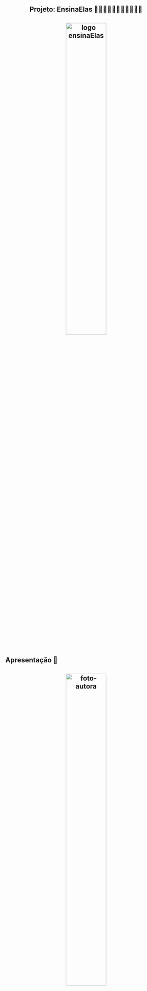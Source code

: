<h2 align="center"> Projeto: EnsinaElas 👩👩🏻👩🏼👩🏽👩🏾👩🏿 </h2>
<h2 align="center">
  <img src="images\logotipo-animada.gif" alt="logo ensinaElas" width="50%">
</h2>

## Apresentação :rainbow:

<h2 align="center">
  <img src="images\WhatsApp Image 2020-05-24 at 10.19.47.jpeg" alt="foto-autora" width="50%">
</h2>

Olá! Meu nome é Rachel Lizandra, tenho 23 anos, sou lésbica, moro em Recife-PE, graduanda em Química Industrial na UFPE e dona de uma gatinha chamada Doja Cat. Amo Paramore, Lady Gaga e Willow. Apaixonada pelos filmes do A24 e RPG. Estou há 1 ano migrando de carreira para área Tech e finalizando o curso de desenvolvimento em Back-end na {Reprograma}.


## Sobre o projeto 👩‍💻

A ideia desse projeto surgiu quando comecei a me questionar a necessidade de nós, mulheres cis, trans ou travestis, termos consciência sobre uma das partes mais importantes do verdadeiro eu: nosso corpo. Sermos orientadas sobre os nossos corpos, do que realmente gostamos e do que podemos aprender sobre ele. O corpo não só como uma representação artística ou objetificação, mas como ele funciona, o que devemos fazer para cuidar, se sentirmos mais livres para expressar e exercermos nossa sexualidade. 

Falando em relação à educação sexual, sobre orientação para prevenção de gravidez precoce e Infecções Sexualmente Transmissíveis (ISTs) em escolas, de acordo com a última pesquisa do instituto Datafolha sobre os temas, realizada com 2.077 pessoas em 130 municípios, os favoráveis à adoção dos conteúdos nas salas de aula ‘venceram’ os contrários. De acordo com os dados: 54% foram a favor, 44% contra e 2% disseram não saber. Porém, mesmo com o crescimento econômico e o sucesso dos indicadores sociais, estes não são suficientes para a promoção dos direitos sexuais das crianças e mulheres jovens.

Este projeto reúne um banco de dados (API) com iniciativas e instituições que realizam oficinas, palestras ou artigos sobre saúde, psicologia e orientações sobre o corpo feminino, despertando de forma positiva, com o objetivo de democratizar e facilitar o acesso de crianças e jovens às informações sobre o tema e seu pertencimento dentro de uma sociedade mais acolhedora. 

## Fontes dos dados 📈

- [Revista Educação](https://revistaeducacao.com.br/2019/11/13/projetos-educacao-sexual-escolas/)

- [Revista Educação](https://revistaeducacao.com.br/2019/11/07/educacao-sexual-nas-escolas/)

- [Prazer ela](https://prazerela.com.br/)

- [Uniaids](https://unaids.org.br/2021/01/unaids-e-parceiros-lancam-cartilhas-de-saude-integral-e-sexual-para-travestis-e-mulheres-trans/)


## Arquitetura MVC 📁

```
📁ensinaelas-Reprograma
├── 📁node_modules
├── 📁src
|   ├── 📁config
        ├── 📄mongoConnect.js
│   ├── 📁controllers
        ├── 📄projetosController.js
        ├── 📄instituicoesController.js
        ├── 📄authController.js
        ├── 📄userController.js
|   ├── 📁middlewares
        ├── 📄auth.js
|   ├── 📁models
        ├── 📄ProjetoSchema.json
        ├── 📄InstituicaoSchema.json
        ├── 📄UserSchema.json
│   ├── 📁routes
        ├── 📄projetosRoutes.js
     	├── 📄instituicoesRoutes.js
        ├── 📄usersRoutes.js
        ├── 📄indexRoutes.js
|   ├── 📁test
        ├── 📄projects.test.js
        ├── 📄institutions.test.js
        ├── 📄users.test.js
|   ├── app.js
├── 📄.env
├── 📄.env.example 
├── 📄.gitignore
├── 📄package-lock.json
├── 📄package.json
├── 📄README.md
├── 📄server.js
```

## Tecnologias e dependências 💻

**Base do projeto**

```
Controle de versões: 
Git/GitHub

Editor de código - IDE:
VSCode

Servidor de desenvolvimento back-end em Javascript:
Nodejs
```

**Instalações iniciais**

```
Package.json em JS:
npm init -y

Express, cors e node_modules:
npm i express cors

Nodemon:
npm i -D nodemon
```

**Banco de dados**

```
Mongoose:
npm i mongoose
```

**Autenticação**

```
Jwt:
npm install jsonwebtoken

Bcrypt:
npm install bcrypt
```

**Variaveis de ambiente**

```
Dotenv:
npm install dotenv
```

**Testes**

```
Jest:
npm install jest

Supertest: 
npm install supertest
```

## Coleções 📃

*Models:

- Projetos:
{
​	"_id":
​	"nome":
​	"site":
​	"email":
​	"descricao":
​	"palavras_chave": [ ]
}

- Instituições:
{
​	"_id":
​	"nome":
​	"cnpj":
​	"telefone":
​	"endereco": 
​	"site":
}

- Users:
{
​	"name":
​	"email":
​	"password":
}


## Rotas - EndPoint ➡

| Rotas - Projetos            | Funções                                                      | Status | Auth |
| --------------------------- | ------------------------------------------------------------ | ------ | ---- |
| GET /projects/all           | Acesso a todos os projetos ou os filtrados pelo nome ou palavras-chave (query) | 200    | ❌    |
| GET /projects/:id           | Acesso ao projeto pelo id                                    | 200    | ✔️    |
| POST /projects/create       | Cadastro de novo projeto                                     | 201    | ✔️    |
| PATCH /projects/update/:id  | Alteração de dados do projeto                                | 201    | ✔️    |
| DELETE /projects/delete/:id | Deleta projeto do banco de dados                             | 200    | ✔️    |



| Rotas - Instituições            | Funções                                                      | Status | Auth |
| ------------------------------- | ------------------------------------------------------------ | ------ | ---- |
| GET /institutions/all           | Acesso a todas as instituições ou as filtradas pelo nome ou cnpj (query) | 200    | ❌    |
| GET /institutions/:id           | Acesso a uma instituição pelo id                             | 200    | ✔️    |
| POST /institutions/create       | Cadastro de nova instituição                                 | 201    | ✔️    |
| PATCH /institutions/update/:id  | Alteração de dados da instituição                            | 201    | ✔️    |
| DELETE /institutions/delete/:id | Deleta instituição do banco de dados                         | 200    | ✔️    |



| Rotas - Usuários  | Funções                               | Status | Auth |
| ----------------- | ------------------------------------- | ------ | ---- |
| GET /users        | Acesso a todas os usuárias            | 200    | ✔️    |
| POST /users       | Cadastro de nova usuária              | 201    | ❌    |
| POST /users/login | Login de usuária                      | 200    | ❌    |
| DELETE /users/:id | Exclusão de usuária do banco de dados | 200    | ✔️    |



## Documentação da API 📄

- [Google Docs](https://docs.google.com/document/d/1V8ke1EIvuDcfkJaFZH7byWSHUWKLoV1pq8hZzsE2zAI/edit?usp=sharing)


## Contribuição para o projeto 👩🏾‍🤝‍👩🏼🤝🏽

1. Faça um **fork** do projeto.
2. Realize o clone do projeto através do `git clone <link_do_fork_do_repositorio>`
3. Crie uma nova branch com as suas alterações: `git checkout -b minha-branch`
4. Instale as dependências necessárias à execução da API através do comando `npm install`
5. Salve as alterações e crie uma mensagem de commit contando o que você fez: `git commit -m "Minhas alterações para contribuição"`
6. Envie as suas alterações: `git push origin minha-branch`


## Autora 🧜‍♀️

- [Instagram](https://www.instagram.com/rachel.lizandra/)
- [Linkedin](https://www.linkedin.com/in/rachel-lizandra-96a430169/)
- [Discord](https://discord.com/channels/867748958201315328/@home)

